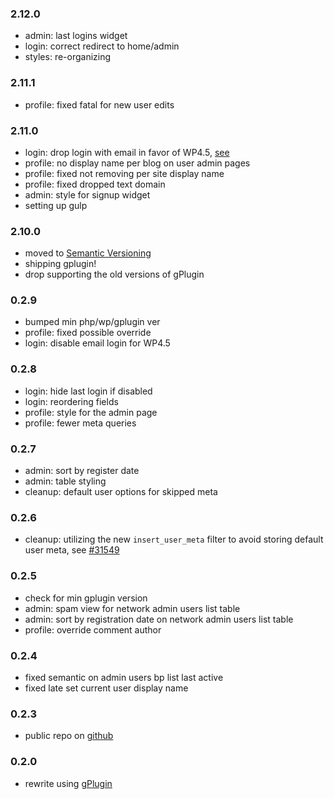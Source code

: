 ### 2.12.0
* admin: last logins widget
* login: correct redirect to home/admin
* styles: re-organizing

### 2.11.1
* profile: fixed fatal for new user edits

### 2.11.0
* login: drop login with email in favor of WP4.5, [see](https://core.trac.wordpress.org/ticket/9568)
* profile: no display name per blog on user admin pages
* profile: fixed not removing per site display name
* profile: fixed dropped text domain
* admin: style for signup widget
* setting up gulp

### 2.10.0
* moved to [Semantic Versioning](http://semver.org/)
* shipping gplugin!
* drop supporting the old versions of gPlugin

### 0.2.9
* bumped min php/wp/gplugin ver
* profile: fixed possible override
* login: disable email login for WP4.5

### 0.2.8
* login: hide last login if disabled
* login: reordering fields
* profile: style for the admin page
* profile: fewer meta queries

### 0.2.7
* admin: sort by register date
* admin: table styling
* cleanup: default user options for skipped meta

### 0.2.6
* cleanup: utilizing the new `insert_user_meta` filter to avoid storing default user meta, see [#31549](https://core.trac.wordpress.org/ticket/31549)

### 0.2.5
* check for min gplugin version
* admin: spam view for network admin users list table
* admin: sort by registration date on network admin users list table
* profile: override comment author

### 0.2.4
* fixed semantic on admin users bp list last active
* fixed late set current user display name

### 0.2.3
* public repo on [github](https://github.com/geminorum/gmember)

### 0.2.0
* rewrite using [gPlugin](https://github.com/geminorum/gplugin)
